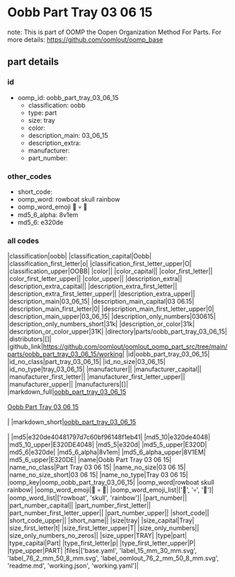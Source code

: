 # Oobb Part Tray 03 06 15  

note: This is part of OOMP the Oopen Organization Method For Parts. For more details: https://github.com/oomlout/oomp_base

##  part details





### id
* oomp_id: oobb_part_tray_03_06_15
  * classification: oobb
  * type: part
  * size: tray
  * color: 
  * description_main: 03_06_15
  * description_extra: 
  * manufacturer: 
  * part_number: 

### other_codes
* short_code: 
* oomp_word: rowboat skull rainbow
* oomp_word_emoji :rowboat: :skull: :rainbow:
* md5_6_alpha: 8v1em
* md5_6: e320de

### all codes 
|classification|oobb|
|classification_capital|Oobb|
|classification_first_letter|o|
|classification_first_letter_upper|O|
|classification_upper|OOBB|
|color||
|color_capital||
|color_first_letter||
|color_first_letter_upper||
|color_upper||
|description_extra||
|description_extra_capital||
|description_extra_first_letter||
|description_extra_first_letter_upper||
|description_extra_upper||
|description_main|03_06_15|
|description_main_capital|03 06.15|
|description_main_first_letter|0|
|description_main_first_letter_upper|0|
|description_main_upper|03_06_15|
|description_only_numbers|030615|
|description_only_numbers_short|31k|
|description_or_color|31k|
|description_or_color_upper|31K|
|directory|parts/oobb_part_tray_03_06_15|
|distributors|[]|
|github_link|https://github.com/oomlout/oomlout_oomp_part_src/tree/main/parts/oobb_part_tray_03_06_15/working|
|id|oobb_part_tray_03_06_15|
|id_no_class|part_tray_03_06_15|
|id_no_size|03_06_15|
|id_no_type|tray_03_06_15|
|manufacturer||
|manufacturer_capital||
|manufacturer_first_letter||
|manufacturer_first_letter_upper||
|manufacturer_upper||
|manufacturers|[]|
|markdown_full|[oobb_part_tray_03_06_15](https://github.com/oomlout/oomlout_oomp_part_src/tree/main/parts/oobb_part_tray_03_06_15/working)<br>[](https://github.com/oomlout/oomlout_oomp_part_src/tree/main/parts/oobb_part_tray_03_06_15/working)<br>[Oobb Part Tray 03 06 15](https://github.com/oomlout/oomlout_oomp_part_src/tree/main/parts/oobb_part_tray_03_06_15/working)<br><br>|
|markdown_short|[oobb_part_tray_03_06_15](https://github.com/oomlout/oomlout_oomp_part_src/tree/main/parts/oobb_part_tray_03_06_15/working)<br><br>|
|md5|e320de40481797d7c60bf96148f1eb41|
|md5_10|e320de4048|
|md5_10_upper|E320DE4048|
|md5_5|e320d|
|md5_5_upper|E320D|
|md5_6|e320de|
|md5_6_alpha|8v1em|
|md5_6_alpha_upper|8V1EM|
|md5_6_upper|E320DE|
|name|Oobb Part Tray 03 06 15|
|name_no_class|Part Tray 03 06 15|
|name_no_size|03 06 15|
|name_no_size_short|03 06 15|
|name_no_type|Tray 03 06 15|
|oomp_key|oomp_oobb_part_tray_03_06_15|
|oomp_word|rowboat skull rainbow|
|oomp_word_emoji|:rowboat: :skull: :rainbow:|
|oomp_word_emoji_list|[':rowboat:', ':skull:', ':rainbow:']|
|oomp_word_list|['rowboat', 'skull', 'rainbow']|
|part_number||
|part_number_capital||
|part_number_first_letter||
|part_number_first_letter_upper||
|part_number_upper||
|short_code||
|short_code_upper||
|short_name||
|size|tray|
|size_capital|Tray|
|size_first_letter|t|
|size_first_letter_upper|T|
|size_only_numbers||
|size_only_numbers_no_zeros||
|size_upper|TRAY|
|type|part|
|type_capital|Part|
|type_first_letter|p|
|type_first_letter_upper|P|
|type_upper|PART|
|files|['base.yaml', 'label_15_mm_30_mm.svg', 'label_76_2_mm_50_8_mm.svg', 'label_oomlout_76_2_mm_50_8_mm.svg', 'readme.md', 'working.json', 'working.yaml']|
